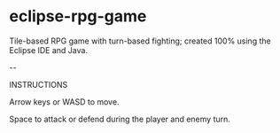 # eclipse-rpg-game

Tile-based RPG game with turn-based fighting; created 100% using the Eclipse IDE and Java.

--

INSTRUCTIONS

Arrow keys or WASD to move.

Space to attack or defend during the player and enemy turn.
